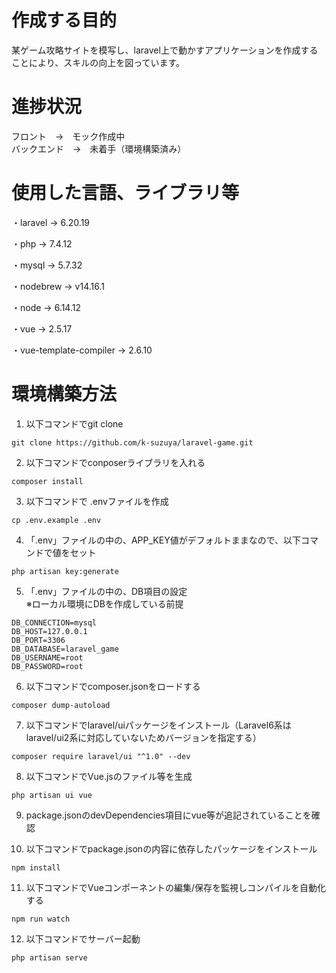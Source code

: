 # 作成する目的
 
某ゲーム攻略サイトを模写し、laravel上で動かすアプリケーションを作成することにより、スキルの向上を図っています。  
 
# 進捗状況
 
フロント　→　モック作成中  
バックエンド　→　未着手（環境構築済み）  
 
# 使用した言語、ライブラリ等
 
・laravel → 6.20.19  

・php → 7.4.12  

・mysql → 5.7.32  

・nodebrew → v14.16.1  

・node → 6.14.12  

・vue → 2.5.17  

・vue-template-compiler → 2.6.10  
 
# 環境構築方法

1. 以下コマンドでgit clone  
```
git clone https://github.com/k-suzuya/laravel-game.git
```

2. 以下コマンドでconposerライブラリを入れる  
```
composer install
```

3. 以下コマンドで .envファイルを作成  
```
cp .env.example .env
```

4. 「.env」ファイルの中の、APP_KEY値がデフォルトままなので、以下コマンドで値をセット  
```
php artisan key:generate
```

5. 「.env」ファイルの中の、DB項目の設定  
※ローカル環境にDBを作成している前提  
```
DB_CONNECTION=mysql
DB_HOST=127.0.0.1
DB_PORT=3306
DB_DATABASE=laravel_game
DB_USERNAME=root
DB_PASSWORD=root
```

6. 以下コマンドでcomposer.jsonをロードする  
```
composer dump-autoload
```

7. 以下コマンドでlaravel/uiパッケージをインストール（Laravel6系はlaravel/ui2系に対応していないためバージョンを指定する）  
```
composer require laravel/ui "^1.0" --dev
```

8. 以下コマンドでVue.jsのファイル等を生成  
```
php artisan ui vue
```

9. package.jsonのdevDependencies項目にvue等が追記されていることを確認  

10. 以下コマンドでpackage.jsonの内容に依存したパッケージをインストール  
```
npm install
```

11. 以下コマンドでVueコンポーネントの編集/保存を監視しコンパイルを自動化する  
```
npm run watch
```

12. 以下コマンドでサーバー起動  
```
php artisan serve
```
